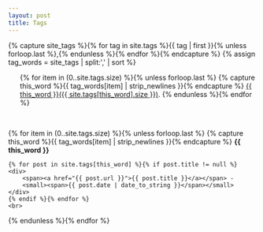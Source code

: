 ```yaml
---
layout: post
title: Tags
---
```


{% capture site_tags %}{% for tag in site.tags %}{{ tag | first }}{% unless forloop.last %},{% endunless %}{% endfor %}{% endcapture %}
{% assign tag_words = site_tags | split:',' | sort %}
<div id="tags">
  <ul class="tags">
<!--  cycles through tag list and creates header row of all tags used in site with accompanying per-tag counts...-->
  {% for item in (0..site.tags.size) %}{% unless forloop.last %}
    {% capture this_word %}{{ tag_words[item] | strip_newlines }}{% endcapture %}
    <a href="#{{ this_word | cgi_escape }}" class="tag">{{ this_word }}({{ site.tags[this_word].size }})</a>.
  {% endunless %}{% endfor %}
  </ul>

  <br>

<!--cycles through tag list and creates subheader for each tag name...-->
  {% for item in (0..site.tags.size) %}{% unless forloop.last %}
    {% capture this_word %}{{ tag_words[item] | strip_newlines }}{% endcapture %}
      <b id="{{ this_word | cgi_escape }}">{{ **this_word** }}</b>
      <br>
<!--  lists all posts corresponding to specific tag...-->
    {% for post in site.tags[this_word] %}{% if post.title != null %}
    <div>
        <span><a href="{{ post.url }}">{{ post.title }}</a></span> -
        <small><span>{{ post.date | date_to_string }}</span></small>
    </div>
    {% endif %}{% endfor %}
    <br>
  {% endunless %}{% endfor %}
</div>
